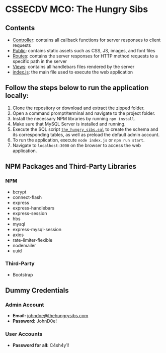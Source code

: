 # CSSECDV MCO: The Hungry Sibs
## Contents
- [Controller](https://github.com/alessgomez/CSSECDV-MCO/tree/main/controllers): contains all callback functions for server responses to client requests
- [Public](https://github.com/alessgomez/CSSECDV-MCO/tree/main/public): contains static assets such as CSS, JS, images, and font files
- [Routes](https://github.com/alessgomez/CSSECDV-MCO/tree/main/routes): contains the server responses for HTTP method requests to a specific path in the server
- [Views](https://github.com/alessgomez/CSSECDV-MCO/tree/main/views): contains all handlebars files rendered by the server
- [index.js](https://github.com/alessgomez/CSSECDV-MCO/blob/main/index.js): the main file used to execute the web application

## Follow the steps below to run the application locally:
1. Clone the repository or download and extract the zipped folder.
2. Open a command prompt/terminal and navigate to the project folder.
4. Install the necessary NPM libraries by running `npm install`.
4. Make sure that MySQL Server is installed and running.
5. Execute the SQL script [`the_hungry_sibs.sql`](https://github.com/alessgomez/CSSECDV-MCO/blob/main/the_hungry_sibs.sql) to create the schema and its corresponding tables, as well as preload the default admin account.
6. To run the application, execute `node index.js` or `npm run start`.
7. Navigate to `localhost:3000` on the browser to access the web application.

## NPM Packages and Third-Party Libraries
### NPM
- bcrypt
- connect-flash
- express
- express-handlebars
- express-session
- hbs
- mysql
- express-mysql-session
- axios
- rate-limiter-flexible
- nodemailer
- uuid
### Third-Party
- Bootstrap

## Dummy Credentials
### Admin Account
- **Email:** johndoe@thehungrysibs.com
- **Password:** JohnD0e!
### User Accounts
- **Password for all:** C4sh4y1!